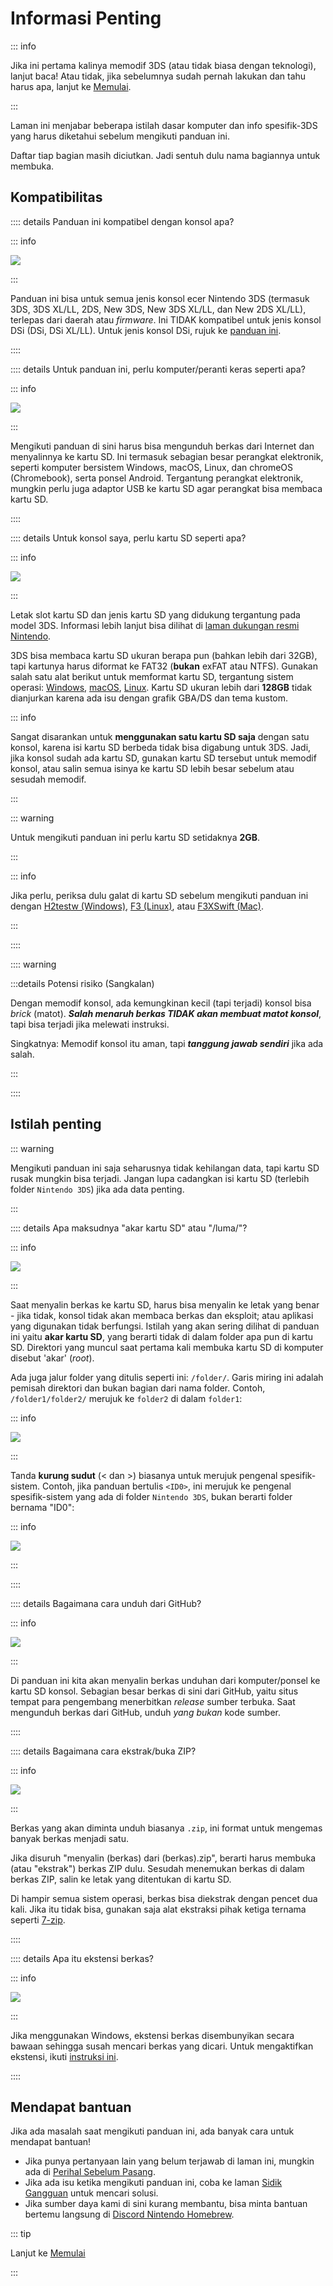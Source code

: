 # Informasi Penting

::: info

Jika ini pertama kalinya memodif 3DS (atau tidak biasa dengan teknologi), lanjut baca! Atau tidak, jika sebelumnya sudah pernah lakukan dan tahu harus apa, lanjut ke [Memulai](get-started).

:::

Laman ini menjabar beberapa istilah dasar komputer dan info spesifik-3DS yang harus diketahui sebelum mengikuti panduan ini.

Daftar tiap bagian masih diciutkan. Jadi sentuh dulu nama bagiannya untuk membuka.

## Kompatibilitas

:::: details Panduan ini kompatibel dengan konsol apa?

::: info

![](/images/screenshots/onboarding/compatible.png)

:::

Panduan ini bisa untuk semua jenis konsol ecer Nintendo 3DS (termasuk 3DS, 3DS XL/LL, 2DS, New 3DS, New 3DS XL/LL, dan New 2DS XL/LL), terlepas dari daerah atau _firmware_. Ini TIDAK kompatibel untuk jenis konsol DSi (DSi, DSi XL/LL). Untuk jenis konsol DSi, rujuk ke [panduan ini](https://dsi.cfw.guide).

::::

:::: details Untuk panduan ini, perlu komputer/peranti keras seperti apa?

::: info

![](/images/screenshots/onboarding/os.jpg)

:::

Mengikuti panduan di sini harus bisa mengunduh berkas dari Internet dan menyalinnya ke kartu SD. Ini termasuk sebagian besar perangkat elektronik, seperti komputer bersistem Windows, macOS, Linux, dan chromeOS (Chromebook), serta ponsel Android. Tergantung perangkat elektronik, mungkin perlu juga adaptor USB ke kartu SD agar perangkat bisa membaca kartu SD.

::::

:::: details Untuk konsol saya, perlu kartu SD seperti apa?

::: info

![](/images/screenshots/onboarding/sdcard.jpg)

:::

Letak slot kartu SD dan jenis kartu SD yang didukung tergantung pada model 3DS. Informasi lebih lanjut bisa dilihat di [laman dukungan resmi Nintendo](https://en-americas-support.nintendo.com/app/answers/detail/a_id/271/~/how-to-insert-an-sd-card-or-microsd-card).

3DS bisa membaca kartu SD ukuran berapa pun (bahkan lebih dari 32GB), tapi kartunya harus diformat ke FAT32 (**bukan** exFAT atau NTFS). Gunakan salah satu alat berikut untuk memformat kartu SD, tergantung sistem operasi: [Windows](formatting-sd-\(windows\)), [macOS](formatting-sd-\(mac\)), [Linux](formatting-sd-\(linux\)). Kartu SD ukuran lebih dari **128GB** tidak dianjurkan karena ada isu dengan grafik GBA/DS dan tema kustom.

::: info

Sangat disarankan untuk **menggunakan satu kartu SD saja** dengan satu konsol, karena isi kartu SD berbeda tidak bisa digabung untuk 3DS. Jadi, jika konsol sudah ada kartu SD, gunakan kartu SD tersebut untuk memodif konsol, atau salin semua isinya ke kartu SD lebih besar sebelum atau sesudah memodif.

:::

::: warning

Untuk mengikuti panduan ini perlu kartu SD setidaknya **2GB**.

:::

::: info

Jika perlu, periksa dulu galat di kartu SD sebelum mengikuti panduan ini dengan [H2testw (Windows)](h2testw-\(windows\)), [F3 (Linux)](f3-\(linux\)), atau [F3XSwift (Mac)](f3xswift-\(mac\)).

:::

::::

:::: warning

:::details Potensi risiko (Sangkalan)

Dengan memodif konsol, ada kemungkinan kecil (tapi terjadi) konsol bisa _brick_ (matot). _**Salah menaruh berkas TIDAK akan membuat matot konsol**_, tapi bisa terjadi jika melewati instruksi.

Singkatnya: Memodif konsol itu aman, tapi _**tanggung jawab sendiri**_ jika ada salah.

:::

::::

## Istilah penting

::: warning

Mengikuti panduan ini saja seharusnya tidak kehilangan data, tapi kartu SD rusak mungkin bisa terjadi. Jangan lupa cadangkan isi kartu SD (terlebih folder `Nintendo 3DS`) jika ada data penting.

:::

:::: details Apa maksudnya "akar kartu SD" atau "/luma/"?

::: info

![](/images/screenshots/onboarding/sdroot.png)

:::

Saat menyalin berkas ke kartu SD, harus bisa menyalin ke letak yang benar - jika tidak, konsol tidak akan membaca berkas dan eksploit; atau aplikasi yang digunakan tidak berfungsi. Istilah yang akan sering dilihat di panduan ini yaitu **akar kartu SD**, yang berarti tidak di dalam folder apa pun di kartu SD. Direktori yang muncul saat pertama kali membuka kartu SD di komputer disebut 'akar' (_root_).

Ada juga jalur folder yang ditulis seperti ini: `/folder/`. Garis miring ini adalah pemisah direktori dan bukan bagian dari nama folder. Contoh, `/folder1/folder2/` merujuk ke `folder2` di dalam `folder1`:

::: info

![](/images/screenshots/onboarding/folders.png)

:::

Tanda **kurung sudut** (\< dan \>) biasanya untuk merujuk pengenal spesifik-sistem. Contoh, jika panduan bertulis `<ID0>`, ini merujuk ke pengenal spesifik-sistem yang ada di folder `Nintendo 3DS`, bukan berarti folder bernama "ID0":

::: info

![](/images/screenshots/onboarding/anglebrackets.png)

:::

::::

:::: details Bagaimana cara unduh dari GitHub?

::: info

![](/images/screenshots/onboarding/github.png)

:::

Di panduan ini kita akan menyalin berkas unduhan dari komputer/ponsel ke kartu SD konsol. Sebagian besar berkas di sini dari GitHub, yaitu situs tempat para pengembang menerbitkan _release_ sumber terbuka. Saat mengunduh berkas dari GitHub, unduh _yang bukan_ kode sumber.

::::

:::: details Bagaimana cara ekstrak/buka ZIP?

::: info

![](/images/screenshots/onboarding/zipfiles.png)

:::

Berkas yang akan diminta unduh biasanya `.zip`, ini format untuk mengemas banyak berkas menjadi satu.

Jika disuruh "menyalin (berkas) dari (berkas).zip", berarti harus membuka (atau "ekstrak") berkas ZIP dulu. Sesudah menemukan berkas di dalam berkas ZIP, salin ke letak yang ditentukan di kartu SD.

Di hampir semua sistem operasi, berkas bisa diekstrak dengan pencet dua kali. Jika itu tidak bisa, gunakan saja alat ekstraksi pihak ketiga ternama seperti [7-zip](https://7-zip.org/).

::::

:::: details Apa itu ekstensi berkas?

::: info

![](/images/screenshots/onboarding/fileext.png)

:::

Jika menggunakan Windows, ekstensi berkas disembunyikan secara bawaan sehingga susah mencari berkas yang dicari. Untuk mengaktifkan ekstensi, ikuti [instruksi ini](file-extensions-\(windows\)).

::::

## Mendapat bantuan

Jika ada masalah saat mengikuti panduan ini, ada banyak cara untuk mendapat bantuan!

- Jika punya pertanyaan lain yang belum terjawab di laman ini, mungkin ada di [Perihal Sebelum Pasang](faq#pre-installation-faq).
- Jika ada isu ketika mengikuti panduan ini, coba ke laman [Sidik Gangguan](troubleshooting) untuk mencari solusi.
- Jika sumber daya kami di sini kurang membantu, bisa minta bantuan bertemu langsung di [Discord Nintendo Homebrew](https://discord.gg/MWxPgEp).

::: tip

Lanjut ke [Memulai](get-started)

:::
